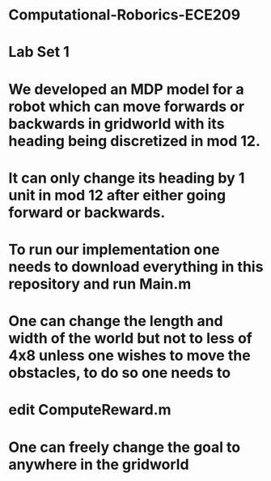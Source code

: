 # Computational-Roborics-ECE209
# Lab Set 1
# We developed an MDP model for a robot which can move forwards or backwards in gridworld with its heading being discretized in mod 12.
# It can only change its heading by 1 unit in mod 12 after either going forward or backwards.
# To run our implementation one needs to download everything in this repository and run Main.m
# One can change the length and width of the world but not to less of 4x8 unless one wishes to move the obstacles, to do so one needs to
# edit ComputeReward.m
# One can freely change the goal to anywhere in the gridworld

